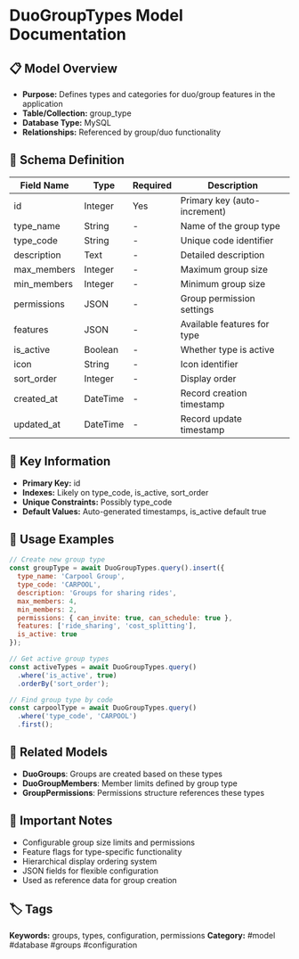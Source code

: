 # DuoGroupTypes Model Documentation

## 📋 Model Overview
- **Purpose:** Defines types and categories for duo/group features in the application
- **Table/Collection:** group_type
- **Database Type:** MySQL
- **Relationships:** Referenced by group/duo functionality

## 🔧 Schema Definition
| **Field Name** | **Type** | **Required** | **Description** |
|----------------|----------|--------------|------------------|
| id | Integer | Yes | Primary key (auto-increment) |
| type_name | String | - | Name of the group type |
| type_code | String | - | Unique code identifier |
| description | Text | - | Detailed description |
| max_members | Integer | - | Maximum group size |
| min_members | Integer | - | Minimum group size |
| permissions | JSON | - | Group permission settings |
| features | JSON | - | Available features for type |
| is_active | Boolean | - | Whether type is active |
| icon | String | - | Icon identifier |
| sort_order | Integer | - | Display order |
| created_at | DateTime | - | Record creation timestamp |
| updated_at | DateTime | - | Record update timestamp |

## 🔑 Key Information
- **Primary Key:** id
- **Indexes:** Likely on type_code, is_active, sort_order
- **Unique Constraints:** Possibly type_code
- **Default Values:** Auto-generated timestamps, is_active default true

## 📝 Usage Examples
```javascript
// Create new group type
const groupType = await DuoGroupTypes.query().insert({
  type_name: 'Carpool Group',
  type_code: 'CARPOOL',
  description: 'Groups for sharing rides',
  max_members: 4,
  min_members: 2,
  permissions: { can_invite: true, can_schedule: true },
  features: ['ride_sharing', 'cost_splitting'],
  is_active: true
});

// Get active group types
const activeTypes = await DuoGroupTypes.query()
  .where('is_active', true)
  .orderBy('sort_order');

// Find group type by code
const carpoolType = await DuoGroupTypes.query()
  .where('type_code', 'CARPOOL')
  .first();
```

## 🔗 Related Models
- **DuoGroups**: Groups are created based on these types
- **DuoGroupMembers**: Member limits defined by group type
- **GroupPermissions**: Permissions structure references these types

## 📌 Important Notes
- Configurable group size limits and permissions
- Feature flags for type-specific functionality
- Hierarchical display ordering system
- JSON fields for flexible configuration
- Used as reference data for group creation

## 🏷️ Tags
**Keywords:** groups, types, configuration, permissions
**Category:** #model #database #groups #configuration